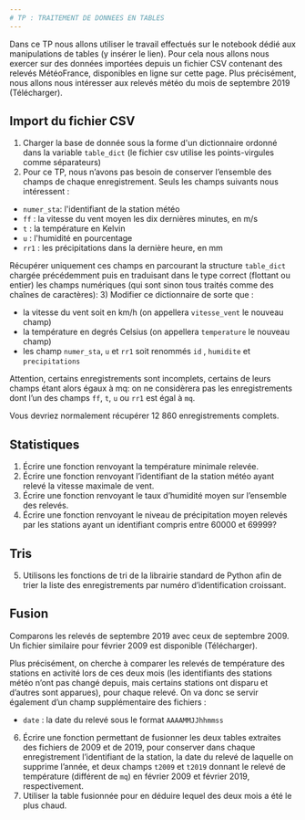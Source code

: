 ```yaml
---
# TP : TRAITEMENT DE DONNEES EN TABLES
---
```


Dans ce TP nous allons utiliser le travail effectués sur le notebook dédié aux manipulations de tables (y insérer le lien). 
Pour cela nous allons nous exercer sur des données importées depuis un fichier CSV contenant des relevés MétéoFrance, 
disponibles en ligne sur cette page. Plus précisément, nous allons nous intéresser aux relevés météo du mois de septembre 2019 (Télécharger).

## Import du fichier CSV
1) Charger la base de donnée sous la forme d'un dictionnaire ordonné dans la variable ` table_dict ` (le fichier csv utilise les 
points-virgules comme séparateurs)
2) Pour ce TP, nous n’avons pas besoin de conserver l’ensemble des champs de chaque enregistrement. Seuls les champs suivants nous intéressent :
- ` numer_sta `: l'identifiant de la station météo
- ` ff ` : la vitesse du vent moyen les dix dernières minutes, en m/s
- ` t ` : la température en Kelvin
- ` u ` : l'humidité en pourcentage
- ` rr1 ` : les précipitations dans la dernière heure, en mm

Récupérer uniquement ces champs en parcourant la structure `table_dict ` chargée précédemment puis 
en traduisant dans le type correct (flottant ou entier) les champs numériques (qui sont sinon tous traités comme des chaînes de caractères):
3) Modifier ce dictionnaire de sorte que :
 - la vitesse du vent soit en km/h (on appellera ` vitesse_vent ` le nouveau champ)
 - la température en degrés Celsius (on appellera ` temperature ` le nouveau champ)
 - les champ ` numer_sta `, ` u ` et ` rr1 ` soit renommés ` id ` , ` humidite ` et ` precipitations `
 
Attention, certains enregistrements sont incomplets, certains de leurs champs étant alors égaux à mq: 
on ne considèrera pas les enregistrements dont l’un des champs ` ff `, ` t `, ` u ` ou ` rr1 ` est égal à ` mq `. 

Vous devriez normalement récupérer 12 860 enregistrements complets.

## Statistiques
1. Écrire une fonction renvoyant la température minimale relevée.
2. Écrire une fonction renvoyant l’identifiant de la station météo ayant relevé la vitesse maximale de vent.
3. Écrire une fonction renvoyant le taux d’humidité moyen sur l’ensemble des relevés.
4. Écrire une fonction renvoyant le niveau de précipitation moyen relevés par les stations ayant un identifiant compris entre 60000 et 69999?

## Tris
5. Utilisons les fonctions de tri de la librairie standard de Python afin de trier la liste des enregistrements 
par numéro d’identification croissant.

## Fusion
Comparons les relevés de septembre 2019 avec ceux de septembre 2009. Un fichier similaire pour février 2009 est disponible (Télécharger).

Plus précisément, on cherche à comparer les relevés de température des stations en activité lors de ces deux mois
(les identifiants des stations météo n’ont pas changé depuis, mais certains stations ont disparu et d’autres sont apparues), 
pour chaque relevé. On va donc se servir également d’un champ supplémentaire des fichiers :

- ` date ` : la date du relevé sous le format ` AAAAMMJJhhmmss `

6) Écrire une fonction permettant de fusionner les deux tables extraites des fichiers de 2009 et de 2019, pour conserver 
dans chaque enregistrement l’identifiant de la station, la date du relevé de laquelle on supprime l’année, et deux champs ` t2009 ` et 
` t2019 ` donnant le relevé de température (différent de ` mq `) en février 2009 et février 2019, respectivement.
7) Utiliser la table fusionnée pour en déduire lequel des deux mois a été le plus chaud.

